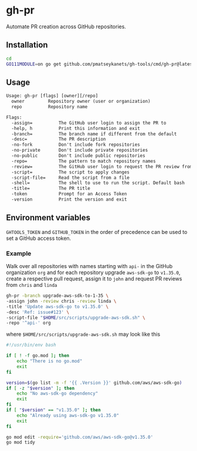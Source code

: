 # gh-pr

Automate PR creation across GitHub repositories.

## Installation

```sh
cd
GO111MODULE=on go get github.com/pmatseykanets/gh-tools/cmd/gh-pr@latest
```

## Usage

```txt
Usage: gh-pr [flags] [owner][/repo]
  owner         Repository owner (user or organization)
  repo          Repository name

Flags:
  -assign=          The GitHub user login to assign the PR to
  -help, h          Print this information and exit
  -branch=          The branch name if different from the default
  -desc=            The PR description
  -no-fork          Don't include fork repositories
  -no-private       Don't include private repositories
  -no-public        Don't include public repositories
  -repo=            The pattern to match repository names
  -review=          The GitHub user login to request the PR review from
  -script=          The script to apply changes
  -script-file=     Read the script from a file
  -shell=           The shell to use to run the script. Default bash
  -title=           The PR title
  -token            Prompt for an Access Token
  -version          Print the version and exit
```

## Environment variables

`GHTOOLS_TOKEN` and `GITHUB_TOKEN` in the order of precedence can be used to set a GitHub access token.

### Example

Walk over all repositories with names starting with `api-` in the GitHub organization `org` and for each repository upgrade `aws-sdk-go` to `v1.35.0`, create a respective pull request, assign it to `john` and request PR reviews from `chris` and `linda`

```sh
gh-pr -branch upgrade-aws-sdk-to-1-35 \
-assign john -review chris -review linda \
-title 'Update aws-sdk-go to v1.35.0' \
-desc 'Ref: issue#123' \
-script-file "$HOME/src/scripts/upgrade-aws-sdk.sh" \
-repo '^api-' org
```

where `$HOME/src/scripts/upgrade-aws-sdk.sh` may look like this

```sh
#!/usr/bin/env bash

if [ ! -f go.mod ]; then
    echo "There is no go.mod"
    exit
fi

version=$(go list -m -f '{{ .Version }}' github.com/aws/aws-sdk-go)
if [ -z "$version" ]; then
    echo "No aws-sdk-go dependency"
    exit
fi
if [ "$version" == "v1.35.0" ]; then
    echo "Already using aws-sdk-go v1.35.0"
    exit
fi

go mod edit -require='github.com/aws/aws-sdk-go@v1.35.0'
go mod tidy
```
